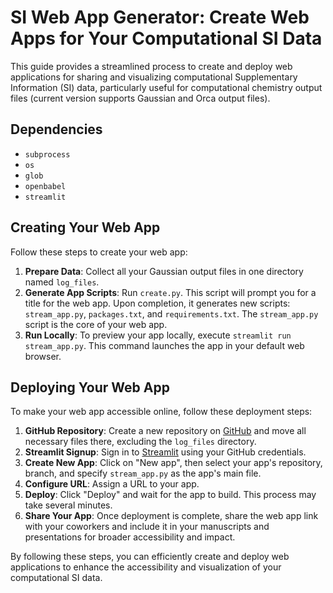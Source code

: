 # SI Web App Generator: Create Web Apps for Your Computational SI Data

This guide provides a streamlined process to create and deploy web applications for sharing and visualizing computational Supplementary Information (SI) data, particularly useful for computational chemistry output files (current version supports Gaussian and Orca output files).

## Dependencies

- `subprocess`
- `os`
- `glob`
- `openbabel`
- `streamlit`

## Creating Your Web App

Follow these steps to create your web app:

1. **Prepare Data**: Collect all your Gaussian output files in one directory named `log_files`.
2. **Generate App Scripts**: Run `create.py`. This script will prompt you for a title for the web app. Upon completion, it generates new scripts: `stream_app.py`, `packages.txt`, and `requirements.txt`. The `stream_app.py` script is the core of your web app.
3. **Run Locally**: To preview your app locally, execute `streamlit run stream_app.py`. This command launches the app in your default web browser.

## Deploying Your Web App

To make your web app accessible online, follow these deployment steps:

1. **GitHub Repository**: Create a new repository on [GitHub](https://www.github.com) and move all necessary files there, excluding the `log_files` directory.
2. **Streamlit Signup**: Sign in to [Streamlit](https://streamlit.io/) using your GitHub credentials.
3. **Create New App**: Click on "New app", then select your app's repository, branch, and specify `stream_app.py` as the app's main file.
4. **Configure URL**: Assign a URL to your app.
5. **Deploy**: Click "Deploy" and wait for the app to build. This process may take several minutes.
6. **Share Your App**: Once deployment is complete, share the web app link with your coworkers and include it in your manuscripts and presentations for broader accessibility and impact.

By following these steps, you can efficiently create and deploy web applications to enhance the accessibility and visualization of your computational SI data.

